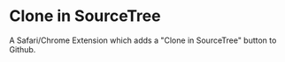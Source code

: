 Clone in SourceTree
===================

A Safari/Chrome Extension which adds a "Clone in SourceTree" button to Github.